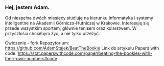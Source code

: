 ### Hej, jestem Adam.  
Od niespełna dwóch miesięcy studiuję na kierunku Informatyka i systemy inteligentne na
Akademii Górniczo-Hutniczej w Krakowie. Interesuję się przede wszystkim sportem, głównie
tenisem oraz kolarstwem. W przyszłości chciałbym żyć, a nie tylko przeżyć.

Ćwiczenie - fork
Repozytorium:
https://github.com/AdamStajek/BeatTheBookie
Link do artykułu Papers with code:
https://stat.paperswithcode.com/paper/beating-the-bookies-with-their-own-numbers#code
